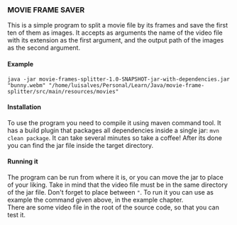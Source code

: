### MOVIE FRAME SAVER

This is a simple program to split a movie file by its frames and save the first ten of them as images.
It accepts as arguments the name of the video file with its extension as the first argument, and the output path of the
images as the second argument.  
  
#### Example
`java -jar movie-frames-splitter-1.0-SNAPSHOT-jar-with-dependencies.jar "bunny.webm" "/home/luisalves/Personal/Learn/Java/movie-frame-splitter/src/main/resources/movies"`

#### Installation
To use the program you need to compile it using maven command tool. It has a build plugin that packages all dependencies
inside a single jar: `mvn clean package`. It can take several minutes so take a coffee! After its done you can find 
the jar file inside the target directory.

#### Running it  
The program can be run from where it is, or you can move the jar to place of your liking. Take in mind that the video file
must be in the same directory of the jar file. Don't forget to place between `"`. To run it you can use as example the 
command given above, in the example chapter.  
There are some video file in the root of the source code, so that you can test it.
